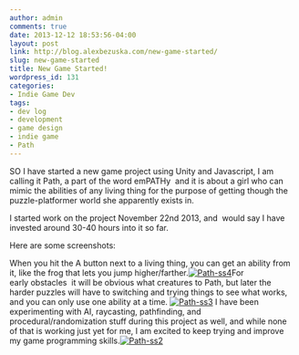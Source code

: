 ```yaml
---
author: admin
comments: true
date: 2013-12-12 18:53:56-04:00
layout: post
link: http://blog.alexbezuska.com/new-game-started/
slug: new-game-started
title: New Game Started!
wordpress_id: 131
categories:
- Indie Game Dev
tags:
- dev log
- development
- game design
- indie game
- Path
---
```


SO I have started a new game project using Unity and Javascript, I am calling it Path, a part of the word emPATHy  and it is about a girl who can mimic the abilities of any living thing for the purpose of getting though the puzzle-platformer world she apparently exists in.

I started work on the project November 22nd 2013, and  would say I have invested around 30-40 hours into it so far.

Here are some screenshots:

When you hit the A button next to a living thing, you can get an ability from it, like the frog that lets you jump higher/farther.[![Path-ss4](/images/2013/12/Screen-Shot-2013-12-12-at-1.44.33-PM.png)](/images/2013/12/Screen-Shot-2013-12-12-at-1.44.33-PM.png)For early obstacles  it will be obvious what creatures to Path, but later the harder puzzles will have to switching and trying things to see what works, and you can only use one ability at a time. [![Path-ss3](/images/2013/12/Screen-Shot-2013-12-12-at-1.44.46-PM.png)](/images/2013/12/Screen-Shot-2013-12-12-at-1.44.46-PM.png) I have been experimenting with AI, raycasting, pathfinding, and procedural/randomization stuff during this project as well, and while none of that is working just yet for me, I am excited to keep trying and improve my game programming skills.[![Path-ss2](/images/2013/12/Screen-Shot-2013-12-12-at-11.25.56-AM.png)](/images/2013/12/Screen-Shot-2013-12-12-at-11.25.56-AM.png) 
